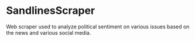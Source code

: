 # SandlinesScraper
Web scraper used to analyze political sentiment on various issues based on the news and various social media.
